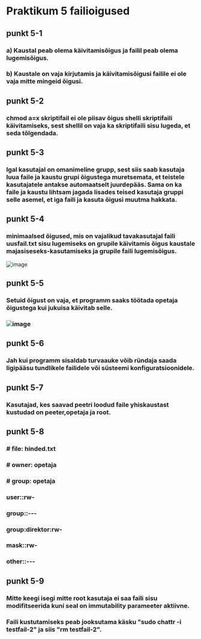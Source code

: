 # Praktikum 5 failioigused

## punkt 5-1 
### a) Kaustal peab olema käivitamisõigus ja failil peab olema lugemisõigus.
### b) Kaustale on vaja kirjutamis ja käivitamisõigusi failile ei ole vaja mitte mingeid õigusi.

## punkt 5-2
### chmod a=x skriptifail ei ole piisav õigus shelli skriptifaili käivitamiseks, sest shellil on vaja ka skriptifaili sisu lugeda, et seda tõlgendada.

## punkt 5-3
### Igal kasutajal on omanimeline grupp, sest siis saab kasutaja luua faile ja kaustu grupi õigustega muretsemata, et teistele kasutajatele antakse automaatselt juurdepääs. Sama on ka faile ja kaustu lihtsam jagada lisades teised kasutaja gruppi selle asemel, et iga faili ja kasuta õigusi muutma hakkata. 

## punkt 5-4
###  minimaalsed õigused, mis on vajalikud tavakasutajal faili uusfail.txt sisu lugemiseks on grupile käivitamis õigus kaustale majasiseseks-kasutamiseks ja grupile faili lugemisõigus.
![image](https://github.com/user-attachments/assets/1a8e8a8c-9b20-4af3-91f2-6cdf7da47f09)

## punkt 5-5
### Setuid õigust on vaja, et programm saaks töötada opetaja õigustega kui jukuisa käivitab selle.
### ![image](https://github.com/user-attachments/assets/3475233d-8076-45c4-962e-4a198821484e)

## punkt 5-6
### Jah kui programm sisaldab turvaauke võib ründaja saada ligipääsu tundlikele failidele või süsteemi konfiguratsioonidele.

## punkt 5-7 
### Kasutajad, kes saavad peetri loodud faile yhiskaustast kustudad on peeter,opetaja ja root.

## punkt 5-8
### # file: hinded.txt
### # owner: opetaja
### # group: opetaja
### user::rw-
### group::---
### group:direktor:rw-
### mask::rw-
### other::---

## punkt 5-9
### Mitte keegi isegi mitte root kasutaja ei saa faili sisu modifitseerida kuni seal on immutability parameeter aktiivne.
### Faili kustutamiseks peab jooksutama käsku "sudo chattr -i testfail-2" ja siis "rm testfail-2".
